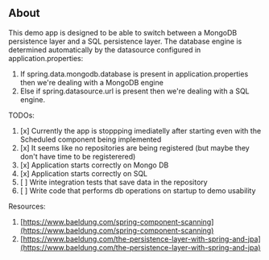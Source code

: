 ## About
This demo app is designed to be able to switch between a MongoDB persistence layer and a SQL persistence layer.
The database engine is determined automatically by the datasource configured in application.properties:
1. If spring.data.mongodb.database is present in application.properties then we're dealing with a MongoDB engine
2. Else if spring.datasource.url is present then we're dealing with a SQL engine.

TODOs:  
1. [x] Currently the app is stoppping imediatelly after starting even with the Scheduled component being implemented  
1. [x] It seems like no repositories are being registered (but maybe they don't have time to be registerered)
1. [x] Application starts correctly on Mongo DB
1. [x] Application starts correctly on SQL
1. [ ] Write integration tests that save data in the repository
1. [ ] Write code that performs db operations on startup to demo usability

Resources:
1. [https://www.baeldung.com/spring-component-scanning](https://www.baeldung.com/spring-component-scanning)
2. [https://www.baeldung.com/the-persistence-layer-with-spring-and-jpa](https://www.baeldung.com/the-persistence-layer-with-spring-and-jpa)